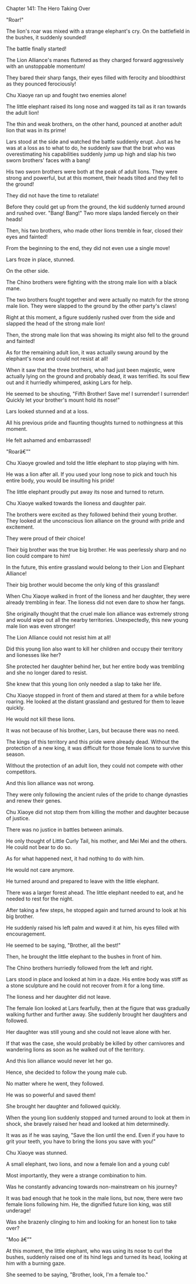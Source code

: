 Chapter 141: The Hero Taking Over

"Roar\!"

The lion's roar was mixed with a strange elephant's cry. On the battlefield in the bushes, it suddenly sounded\!

The battle finally started\!

The Lion Alliance's manes fluttered as they charged forward aggressively with an unstoppable momentum\!

They bared their sharp fangs, their eyes filled with ferocity and bloodthirst as they pounced ferociously\!

Chu Xiaoye ran up and fought two enemies alone\!

The little elephant raised its long nose and wagged its tail as it ran towards the adult lion\!

The thin and weak brothers, on the other hand, pounced at another adult lion that was in its prime\!

Lars stood at the side and watched the battle suddenly erupt. Just as he was at a loss as to what to do, he suddenly saw that the brat who was overestimating his capabilities suddenly jump up high and slap his two sworn brothers' faces with a bang\!

His two sworn brothers were both at the peak of adult lions. They were strong and powerful, but at this moment, their heads tilted and they fell to the ground\!

They did not have the time to retaliate\!

Before they could get up from the ground, the kid suddenly turned around and rushed over. "Bang\! Bang\!" Two more slaps landed fiercely on their heads\!

Then, his two brothers, who made other lions tremble in fear, closed their eyes and fainted\!

From the beginning to the end, they did not even use a single move\!

Lars froze in place, stunned.

On the other side.

The Chino brothers were fighting with the strong male lion with a black mane.

The two brothers fought together and were actually no match for the strong male lion. They were slapped to the ground by the other party's claws\!

Right at this moment, a figure suddenly rushed over from the side and slapped the head of the strong male lion\!

Then, the strong male lion that was showing its might also fell to the ground and fainted\!

As for the remaining adult lion, it was actually swung around by the elephant's nose and could not resist at all\!

When it saw that the three brothers, who had just been majestic, were actually lying on the ground and probably dead, it was terrified. Its soul flew out and it hurriedly whimpered, asking Lars for help.

He seemed to be shouting, "Fifth Brother\! Save me\! I surrender\! I surrender\! Quickly let your brother's mount hold its nose\!"

Lars looked stunned and at a loss.

All his previous pride and flaunting thoughts turned to nothingness at this moment.

He felt ashamed and embarrassed\!

"Roarâ€”"

Chu Xiaoye growled and told the little elephant to stop playing with him.

He was a lion after all. If you used your long nose to pick and touch his entire body, you would be insulting his pride\!

The little elephant proudly put away its nose and turned to return.

Chu Xiaoye walked towards the lioness and daughter pair.

The brothers were excited as they followed behind their young brother. They looked at the unconscious lion alliance on the ground with pride and excitement.

They were proud of their choice\!

Their big brother was the true big brother. He was peerlessly sharp and no lion could compare to him\!

In the future, this entire grassland would belong to their Lion and Elephant Alliance\!

Their big brother would become the only king of this grassland\!

When Chu Xiaoye walked in front of the lioness and her daughter, they were already trembling in fear. The lioness did not even dare to show her fangs.

She originally thought that the cruel male lion alliance was extremely strong and would wipe out all the nearby territories. Unexpectedly, this new young male lion was even stronger\!

The Lion Alliance could not resist him at all\!

Did this young lion also want to kill her children and occupy their territory and lionesses like her?

She protected her daughter behind her, but her entire body was trembling and she no longer dared to resist.

She knew that this young lion only needed a slap to take her life.

Chu Xiaoye stopped in front of them and stared at them for a while before roaring. He looked at the distant grassland and gestured for them to leave quickly.

He would not kill these lions.

It was not because of his brother, Lars, but because there was no need.

The kings of this territory and this pride were already dead. Without the protection of a new king, it was difficult for those female lions to survive this season.

Without the protection of an adult lion, they could not compete with other competitors.

And this lion alliance was not wrong.

They were only following the ancient rules of the pride to change dynasties and renew their genes.

Chu Xiaoye did not stop them from killing the mother and daughter because of justice.

There was no justice in battles between animals.

He only thought of Little Curly Tail, his mother, and Mei Mei and the others. He could not bear to do so.

As for what happened next, it had nothing to do with him.

He would not care anymore.

He turned around and prepared to leave with the little elephant.

There was a larger forest ahead. The little elephant needed to eat, and he needed to rest for the night.

After taking a few steps, he stopped again and turned around to look at his big brother.

He suddenly raised his left palm and waved it at him, his eyes filled with encouragement.

He seemed to be saying, "Brother, all the best\!"

Then, he brought the little elephant to the bushes in front of him.

The Chino brothers hurriedly followed from the left and right.

Lars stood in place and looked at him in a daze. His entire body was stiff as a stone sculpture and he could not recover from it for a long time.

The lioness and her daughter did not leave.

The female lion looked at Lars fearfully, then at the figure that was gradually walking further and further away. She suddenly brought her daughters and followed.

Her daughter was still young and she could not leave alone with her.

If that was the case, she would probably be killed by other carnivores and wandering lions as soon as he walked out of the territory.

And this lion alliance would never let her go.

Hence, she decided to follow the young male cub.

No matter where he went, they followed.

He was so powerful and saved them\!

She brought her daughter and followed quickly.

When the young lion suddenly stopped and turned around to look at them in shock, she bravely raised her head and looked at him determinedly.

It was as if he was saying, "Save the lion until the end. Even if you have to grit your teeth, you have to bring the lions you save with you\!"

Chu Xiaoye was stunned.

A small elephant, two lions, and now a female lion and a young cub\!

Most importantly, they were a strange combination to him.

Was he constantly advancing towards non-mainstream on his journey?

It was bad enough that he took in the male lions, but now, there were two female lions following him. He, the dignified future lion king, was still underage\!

Was she brazenly clinging to him and looking for an honest lion to take over?

"Moo â€”"

At this moment, the little elephant, who was using its nose to curl the bushes, suddenly raised one of its hind legs and turned its head, looking at him with a burning gaze.

She seemed to be saying, "Brother, look, I'm a female too."